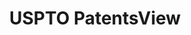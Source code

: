 ---
layout: default
bigquery: https://console.cloud.google.com/bigquery?p=patents-public-data&d=patentsview&page=dataset
citation: Attribution should be given to PatentsView for use, distribution, or derivative
  works.
code: https://github.com/CSSIP-AIR/PatentsView-Code-Snippets/
contributors: USPTO
cost: None
description: 'PatentsView includes US patent data including raw data (summaries, applications,
  pregrant applications), disambugations of inventors and assignees, and inventor
  gender estimates.  Also foreign priority data, # of figures and sheets, and government
  interest statements.'
documentation: https://patentsview.org/query/builder-faqs
last_edit: Mon, 04 Apr 2022 19:02:57 GMT
location: https://patentsview.org/
maintained_by: USPTO
record_creation_timestamp: 12/2/2020 17:20:46
schema_fields: '[''ipc_class'', ''classification_level'', ''kind'', ''designation'',
  ''lawyer_id'', ''disamb_assignee_id_20181127'', ''disamb_assignee_id_20190312'',
  ''section_id'', ''latitude'', ''rel_id'', ''withdrawn'', ''level_two'', ''relkind'',
  ''subclass_id'', ''name_last'', ''organization_id'', ''disamb_inventor_id_20200630'',
  ''num_claims'', ''county'', ''num_sheets'', ''disamb_inventor_id_20181127'', ''disamb_assignee_id_20200630'',
  ''exemplary'', ''disclaimer_date'', ''assignee_id'', ''inventor_id'', ''county_fips'',
  ''classification_data_source'', ''group_id'', ''subclass'', ''reldocno'', ''subsection_id'',
  ''gi_statement'', ''main_group'', ''category_id'', ''disamb_inventor_id_20190820'',
  ''disamb_assignee_id_20200331'', ''id'', ''disamb_assignee_id_20191231'', ''disamb_inventor_id_20200331'',
  ''rule_47'', ''disamb_inventor_id_20190312'', ''deceased'', ''num_figures'', ''doctype'',
  ''dependent'', ''symbol_position'', ''section'', ''attribution_status'', ''mainclass_id'',
  ''disamb_assignee_id_20190820'', ''text'', ''citation_id'', ''rawinventor_id'',
  ''country_transformed'', ''type'', ''sequence'', ''publication_number'', ''male'',
  ''doc_type'', ''f102_date'', ''disamb_inventor_id_20200929'', ''level_one'', ''name'',
  ''filename'', ''f371_date'', ''field_id'', ''patent_id'', ''disamb_inventor_id_20171226'',
  ''disamb_inventor_id_20171003'', ''action_date'', ''num'', ''rawlocation_id'', ''organization'',
  ''field_title'', ''term_grant'', ''disamb_assignee_id_20191008'', ''classification_status'',
  ''applicant_type'', ''subgroup_id'', ''state'', ''title'', ''location_id'', ''latin_name'',
  ''lapse_of_patent'', ''category'', ''disamb_assignee_id_20200929'', ''country'',
  ''state_fips'', ''ipc_version_indicator'', ''abstract'', ''contract_award_number'',
  ''city'', ''uuid'', ''disamb_inventor_id_20191008'', ''group'', ''term_disclaimer'',
  ''longitude'', ''disamb_inventor_id_20191231'', ''disamb_inventor_id_20170808'',
  ''role'', ''subcategory_id'', ''disamb_inventor_id_20170307'', ''length'', ''application_id'',
  ''disamb_inventor_id_20201229'', ''classification_value'', ''sector_title'', ''date'',
  ''disamb_inventor_id_20180528'', ''_102_date'', ''name_first'', ''number'', ''rawassignee_id'',
  ''lname'', ''latlong'', ''term_extension'', ''status'', ''level_three'', ''series_code'',
  ''fname'', ''variety'', ''subgroup'', ''male_flag'', ''_371_date'']'
shortname: patentsview
tags:
- disambiguation
- United States
- gender
terms_of_use: Creative Commons Attribution 4.0 International License.
timeframe: 1963-1999
title: USPTO PatentsView
uuid: cf1780b1-e265-4e49-8d1d-83b9cfe0fd9a
---